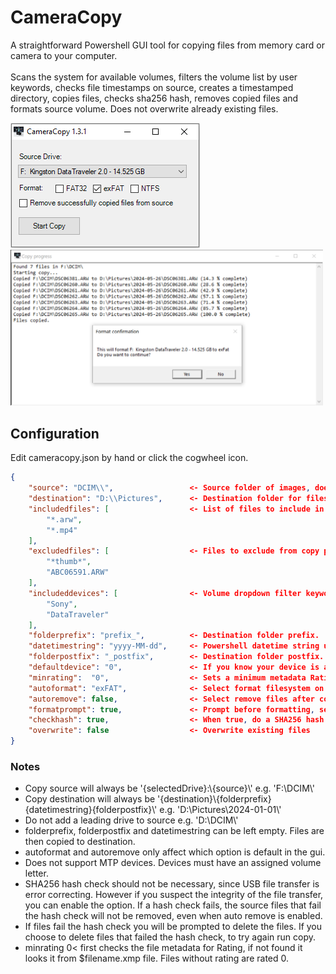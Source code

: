 ﻿# CameraCopy

A straightforward Powershell GUI tool for copying files from memory card or camera to your computer.<br><br>
Scans the system for available volumes, filters the volume list by user keywords, checks file timestamps on source, creates a timestamped directory, copies files, checks sha256 hash, removes copied files and formats source volume. Does not overwrite already existing files.

<img src="./screenshots/1.png" alt="Main window"><br>
<img src="./screenshots/2.png" width="500px" alt="Copy window and format confirmation">

## Configuration

Edit cameracopy.json by hand or click the cogwheel icon.

```json
{
    "source": "DCIM\\",                 <- Source folder of images, does not have to be set. Will only use volume letter if not set.
    "destination": "D:\\Pictures",      <- Destination folder for files, must have full path.
    "includedfiles": [                  <- List of files to include in copy, cameras might have additional files. Set to "*" if you want to copy everything.
        "*.arw",
        "*.mp4"
    ],
    "excludedfiles": [                  <- Files to exclude from copy progress. Can be left empty.
        "*thumb*",
        "ABC06591.ARW"
    ],
    "includeddevices": [                <- Volume dropdown filter keywords. If left empty, all found volumes will be listed.
        "Sony",
        "DataTraveler"
    ],
    "folderprefix": "prefix_",          <- Destination folder prefix.
    "datetimestring": "yyyy-MM-dd",     <- Powershell datetime string used in destination folder. yyyy-MM-dd meaning 2024-01-01.
    "folderpostfix": "_postfix",        <- Destination folder postfix.
    "defaultdevice": "0",               <- If you know your device is always e.g. second on the list set to 1.
    "minrating":  "0",                  <- Sets a minimum metadata Rating for files. Does not copy if no rating is found. 0 is off.
    "autoformat": "exFAT",              <- Select format filesystem on start. Can be empty or any of FAT32, exFAT, NTFS
    "autoremove": false,                <- Select remove files after copying on start
    "formatprompt": true,               <- Prompt before formatting, set to false if you want to format without confirmation (dangerous).
    "checkhash": true,                  <- When true, do a SHA256 hash check fo each file after copy (slows down process).
    "overwrite": false                  <- Overwrite existing files
}
```

### Notes
* Copy source will always be '{selectedDrive}:\\{source}\\' e.g. 'F:\\DCIM\\'
* Copy destination will always be '{destination}\\{folderprefix}{datetimestring}{folderpostfix}\\' e.g. 'D:\Pictures\2024-01-01\\'
* Do not add a leading drive to source e.g. 'D:\\DCIM\\'
* folderprefix, folderpostfix and datetimestring can be left empty. Files are then copied to destination.
* autoformat and autoremove only affect which option is default in the gui.
* Does not support MTP devices. Devices must have an assigned volume letter.
* SHA256 hash check should not be necessary, since USB file transfer is error correcting. However if you suspect the integrity of the file transfer, you can enable the option. If a hash check fails, the source files that fail the hash check will not be removed, even when auto remove is enabled.
* If files fail the hash check you will be prompted to delete the files. If you choose to delete files that failed the hash check, to try again run copy.
* minrating 0< first checks the file metadata for Rating, if not found it looks it from $filename.xmp file. Files without rating are rated 0.
